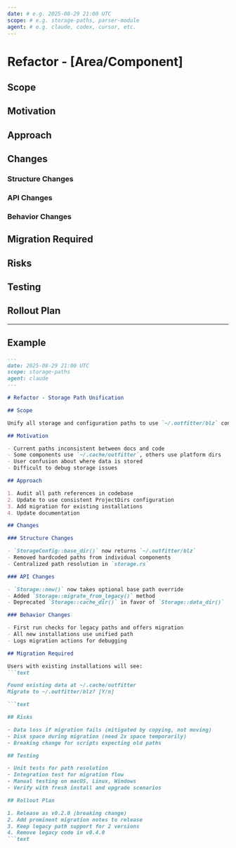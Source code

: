 ```yaml
---
date: # e.g. 2025-08-29 21:00 UTC
scope: # e.g. storage-paths, parser-module
agent: # e.g. claude, codex, cursor, etc.
---
```


# Refactor - [Area/Component]

## Scope

## Motivation

## Approach

## Changes

### Structure Changes

### API Changes

### Behavior Changes

## Migration Required

## Risks

## Testing

## Rollout Plan

---

## Example

```markdown
---
date: 2025-08-29 21:00 UTC
scope: storage-paths
agent: claude
---

# Refactor - Storage Path Unification

## Scope

Unify all storage and configuration paths to use `~/.outfitter/blz` consistently across the codebase.

## Motivation

- Current paths inconsistent between docs and code
- Some components use `~/.cache/outfitter`, others use platform dirs
- User confusion about where data is stored
- Difficult to debug storage issues

## Approach

1. Audit all path references in codebase
2. Update to use consistent ProjectDirs configuration
3. Add migration for existing installations
4. Update documentation

## Changes

### Structure Changes

- `StorageConfig::base_dir()` now returns `~/.outfitter/blz`
- Removed hardcoded paths from individual components
- Centralized path resolution in `storage.rs`

### API Changes

- `Storage::new()` now takes optional base path override
- Added `Storage::migrate_from_legacy()` method
- Deprecated `Storage::cache_dir()` in favor of `Storage::data_dir()`

### Behavior Changes

- First run checks for legacy paths and offers migration
- All new installations use unified path
- Logs migration actions for debugging

## Migration Required

Users with existing installations will see:
```text

Found existing data at ~/.cache/outfitter
Migrate to ~/.outfitter/blz? [Y/n]

```text

## Risks

- Data loss if migration fails (mitigated by copying, not moving)
- Disk space during migration (need 2x space temporarily)
- Breaking change for scripts expecting old paths

## Testing

- Unit tests for path resolution
- Integration test for migration flow
- Manual testing on macOS, Linux, Windows
- Verify with fresh install and upgrade scenarios

## Rollout Plan

1. Release as v0.2.0 (breaking change)
2. Add prominent migration notes to release
3. Keep legacy path support for 2 versions
4. Remove legacy code in v0.4.0
```text
